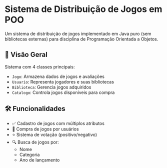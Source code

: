 # Sistema de Distribuição de Jogos em POO

Um sistema de distribuição de jogos implementado em Java puro (sem bibliotecas externas) para disciplina de Programação Orientada a Objetos.

## 📌 Visão Geral

Sistema com 4 classes principais:
- `Jogo`: Armazena dados de jogos e avaliações
- `Usuario`: Representa jogadores e suas bibliotecas
- `Biblioteca`: Gerencia jogos adquiridos
- `Catalogo`: Controla jogos disponíveis para compra

## 🛠️ Funcionalidades

- ✅ Cadastro de jogos com múltiplos atributos
- 🛒 Compra de jogos por usuários
- ⭐ Sistema de votação (positivo/negativo)
- 🔍 Busca de jogos por:
  - Nome
  - Categoria
  - Ano de lançamento
